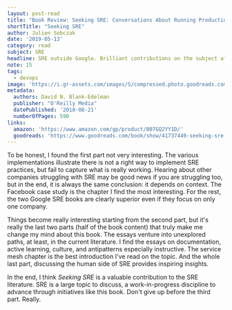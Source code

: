```yaml
---
layout: post-read
title: "Book Review: Seeking SRE: Conversations About Running Production Systems at Scale"
shortTitle: "Seeking SRE"
author: Julien Sobczak
date: '2019-05-13'
category: read
subject: SRE
headline: SRE outside Google. Brilliant contributions on the subject after a slow start.
note: 15
tags:
  - devops
image: 'https://i.gr-assets.com/images/S/compressed.photo.goodreads.com/books/1536389636l/41737449._SX318_.jpg'
metadata:
  authors: David N. Blank-Edelman
  publisher: "O'Reilly Media"
  datePublished: '2018-08-21'
  numberOfPages: 590
links:
  amazon: 'https://www.amazon.com/gp/product/B07GQ2YY1D/'
  goodreads: 'https://www.goodreads.com/book/show/41737449-seeking-sre'
---
```


To be honest, I found the first part not very interesting. The various implementations illustrate there is not a right way to implement SRE practices, but fail to capture what is really working. Hearing about other companies struggling with SRE may be good news if you are struggling too, but in the end, it is always the same conclusion: it depends on context. The Facebook case study is the chapter I find the most interesting. For the rest, the two Google SRE books are clearly superior even if they focus on only one company.

Things become really interesting starting from the second part, but it's really the last two parts (half of the book content) that truly make me change my mind about this book. The essays venture into unexplored paths, at least, in the current literature. I find the essays on documentation, active learning, culture, and antipatterns especially instructive. The service mesh chapter is the best introduction I've read on the topic. And the whole last part, discussing the human side of SRE provides inspiring insights.

In the end, I think _Seeking SRE_ is a valuable contribution to the SRE literature. SRE is a large topic to discuss, a work-in-progress discipline to advance through initiatives like this book. Don't give up before the third part. Really.